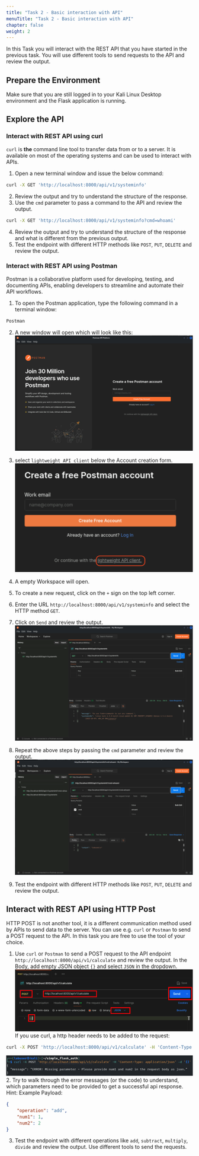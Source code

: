 ```yaml
---
title: "Task 2 - Basic interaction with API"
menuTitle: "Task 2 - Basic interaction with API"
chapter: false
weight: 2
---
```

In this Task you will interact with the REST API that you have started in the previous task. You will use different tools to send requests to the API and review the output.

## Prepare the Environment
Make sure that you are still logged in to your Kali Linux Desktop environment and the Flask application is running.

## Explore the API
### Interact with REST API using curl
`curl` is **the** command line tool to transfer data from or to a server. It is available on most of the operating systems and can be used to interact with APIs.
1. Open a new terminal window and issue the below command:
```bash
curl -X GET 'http://localhost:8000/api/v1/systeminfo'
```
2. Review the output and try to understand the structure of the response.
3. Use the `cmd` parameter to pass a command to the API and review the output.
```bash
curl -X GET 'http://localhost:8000/api/v1/systeminfo?cmd=whoami'
```
4. Review the output and try to understand the structure of the response and what is different from the previous output.
3. Test the endpoint with different HTTP methods like `POST`, `PUT`, `DELETE` and review the output.

### Interact with REST API using Postman
Postman is a collaborative platform used for developing, testing, and documenting APIs, enabling developers to streamline and automate their API workflows.
1. To open the Postman application, type the following command in a terminal window:
```bash
Postman
```
2. A new window will open which will look like this:
![img.png](img.png)

3. select `lightweight API client` below the Account creation form.
![img_1.png](img_1.png)

4. A empty Workspace will open.
5. To create a new request, click on the `+` sign on the top left corner.
6. Enter the URL `http://localhost:8000/api/v1/systeminfo` and select the HTTP method `GET`.
7. Click on `Send` and review the output.
![img_2.png](img_2.png)
8. Repeat the above steps by passing the `cmd` parameter and review the output.
![img_3.png](img_3.png)
9. Test the endpoint with different HTTP methods like `POST`, `PUT`, `DELETE` and review the output.

## Interact with REST API using HTTP Post
HTTP POST is not another tool, it is a different communication method used by APIs to send data to the server. You can use e.g. `curl` or `Postman` to send a POST request to the API. In this task you are free to use the tool of your choice.
1. Use `curl` or `Postman` to send a POST request to the API endpoint `http://localhost:8000/api/v1/calculate` and review the output. In the Body, add empty JSON object `{}` and select `JSON` in the dropdown.
![img_5.png](img_5.png)
If you use curl, a http header needs to be added to the request:
```bash
curl -X POST 'http://localhost:8000/api/v1/calculate' -H 'Content-Type: application/json' -d '{}'
```
![img_6.png](img_6.png)
2. Try to walk through the error messages (or the code) to understand, which parameters need to be provided to get a successful api response.
Hint: Example Payload:
```json
{
    "operation": "add",
    "num1": 1,
    "num2": 2
}
```
3. Test the endpoint with different operations like `add`, `subtract`, `multiply`, `divide` and review the output. Use different tools to send the requests.